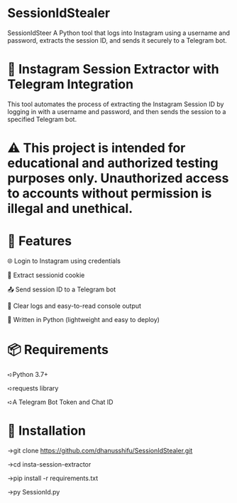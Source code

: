 # SessionIdStealer

SessionIdSteer A Python tool that logs into Instagram using a username and password, extracts the session ID, and sends it securely to a Telegram bot.

# 📸 Instagram Session Extractor with Telegram Integration
This tool automates the process of extracting the Instagram Session ID by logging in with a username and password, and then sends the session to a specified Telegram bot.

# ⚠️ This project is intended for educational and authorized testing purposes only. Unauthorized access to accounts without permission is illegal and unethical.

# 🚀 Features

🌐 Login to Instagram using credentials

🔐 Extract sessionid cookie

📤 Send session ID to a Telegram bot

🧾 Clear logs and easy-to-read console output

🐍 Written in Python (lightweight and easy to deploy)

# 📦 Requirements

➪Python 3.7+

➪requests library

➪A Telegram Bot Token and Chat ID

# 📁 Installation

→git clone https://github.com/dhanusshifu/SessionIdStealer.git

→cd insta-session-extractor

→pip install -r requirements.txt

→py SessionId.py
